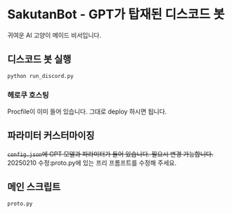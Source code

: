 # SakutanBot - GPT가 탑재된 디스코드 봇

귀여운 AI 고양이 메이드 비서입니다.
                                                                                                                                                                                
## 디스코드 봇 실행

 `python run_discord.py`

### 헤로쿠 호스팅

 Procfile이 이미 들어 있습니다. 그대로 deploy 하시면 됩니다.

## 파라미터 커스터마이징

 ~~`config.json`에 GPT 모델과 파라미터가 들어 있습니다. 필요시 변경 가능합니다.~~
 20250210 수정:proto.py에 있는 프리 프롬프트를 수정해 주세요.

## 메인 스크립트

 `proto.py`
